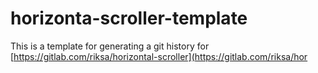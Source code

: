 # horizonta-scroller-template
This is a template for generating a git history for 
[https://gitlab.com/riksa/horizontal-scroller](https://gitlab.com/riksa/hor